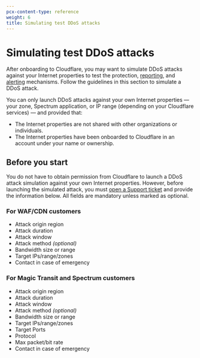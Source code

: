 ```yaml
---
pcx-content-type: reference
weight: 6
title: Simulating test DDoS attacks
---
```


# Simulating test DDoS attacks

After onboarding to Cloudflare, you may want to simulate DDoS attacks against your Internet properties to test the protection, [reporting](/ddos-protection/reference/reports/), and [alerting](/ddos-protection/reference/alerts/) mechanisms. Follow the guidelines in this section to simulate a DDoS attack.

You can only launch DDoS attacks against your own Internet properties — your zone, Spectrum application, or IP range (depending on your Cloudflare services) — and provided that:

- The Internet properties are not shared with other organizations or individuals.
- The Internet properties have been onboarded to Cloudflare in an account under your name or ownership.

## Before you start

You do not have to obtain permission from Cloudflare to launch a DDoS attack simulation against your own Internet properties. However, before launching the simulated attack, you must [open a Support ticket](https://support.cloudflare.com/hc/articles/200172476) and provide the information below. All fields are mandatory unless marked as optional.

### For WAF/CDN customers

- Attack origin region
- Attack duration
- Attack window
- Attack method _(optional)_
- Bandwidth size or range
- Target IPs/range/zones
- Contact in case of emergency

### For Magic Transit and Spectrum customers

- Attack origin region
- Attack duration
- Attack window
- Attack method _(optional)_
- Bandwidth size or range
- Target IPs/range/zones
- Target Ports
- Protocol
- Max packet/bit rate
- Contact in case of emergency
